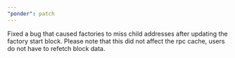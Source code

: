```yaml
---
"ponder": patch
---
```


Fixed a bug that caused factories to miss child addresses after updating the factory start block. Please note that this did not affect the rpc cache, users do not have to refetch block data.

